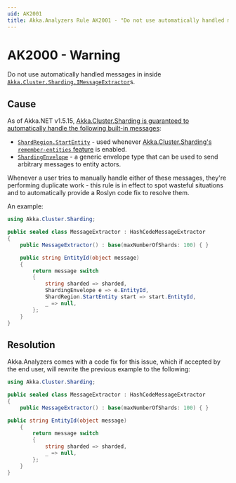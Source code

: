 ```yaml
---
uid: AK2001
title: Akka.Analyzers Rule AK2001 - "Do not use automatically handled messages in inside `Akka.Cluster.Sharding.IMessageExtractor`s."
---
```


# AK2000 - Warning

Do not use automatically handled messages in inside [`Akka.Cluster.Sharding.IMessageExtractor`](xref:Akka.Cluster.Sharding.IMessageExtractor)s.

## Cause

As of Akka.NET v1.5.15, [Akka.Cluster.Sharding is guaranteed to automatically handle the following built-in messages](https://github.com/akkadotnet/akka.net/pull/6863):

* [`ShardRegion.StartEntity`](xref:Akka.Cluster.Sharding.ShardRegion.StartEntity) - used whenever [Akka.Cluster.Sharding's `remember-entities` feature](xref:cluster-sharding#remembering-entities) is enabled.
* [`ShardingEnvelope`](xref:Akka.Cluster.Sharding.ShardingEnvelope) - a generic envelope type that can be used to send arbitrary messages to entity actors.

Whenever a user tries to manually handle either of these messages, they're performing duplicate work - this rule is in effect to spot wasteful situations and to automatically provide a Roslyn code fix to resolve them.

An example:

```csharp
using Akka.Cluster.Sharding;

public sealed class MessageExtractor : HashCodeMessageExtractor
{
    public MessageExtractor() : base(maxNumberOfShards: 100) { }

    public string EntityId(object message) 
    {
        return message switch
        {
            string sharded => sharded,
            ShardingEnvelope e => e.EntityId,
            ShardRegion.StartEntity start => start.EntityId,
            _ => null,
        };
    } 
}
```

## Resolution

Akka.Analyzers comes with a code fix for this issue, which if accepted by the end user, will rewrite the previous example to the following:

```csharp
using Akka.Cluster.Sharding;

public sealed class MessageExtractor : HashCodeMessageExtractor
{
    public MessageExtractor() : base(maxNumberOfShards: 100) { }

public string EntityId(object message) 
    {
        return message switch
        {
            string sharded => sharded,
            _ => null,
        };
    } 
}
```
